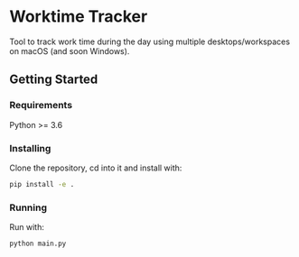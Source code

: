 # Worktime Tracker

Tool to track work time during the day using multiple desktops/workspaces on macOS (and soon Windows).

## Getting Started

### Requirements

Python >= 3.6

### Installing

Clone the repository, cd into it and install with:
```bash
pip install -e .
```

### Running

Run with:
```bash
python main.py
```
